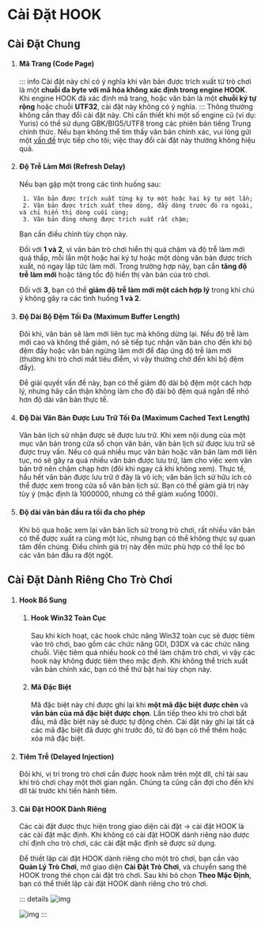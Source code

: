 # Cài Đặt HOOK

## Cài Đặt Chung

1. #### Mã Trang (Code Page)

    ::: info
    Cài đặt này chỉ có ý nghĩa khi văn bản được trích xuất từ trò chơi là một **chuỗi đa byte với mã hóa không xác định trong engine HOOK**. Khi engine HOOK đã xác định mã trang, hoặc văn bản là một **chuỗi ký tự rộng** hoặc chuỗi **UTF32**, cài đặt này không có ý nghĩa.
    :::
    Thông thường không cần thay đổi cài đặt này. Chỉ cần thiết khi một số engine cũ (ví dụ: Yuris) có thể sử dụng GBK/BIG5/UTF8 trong các phiên bản tiếng Trung chính thức. Nếu bạn không thể tìm thấy văn bản chính xác, vui lòng gửi một [vấn đề](https://lunatranslator.org/Resource/game_support) trực tiếp cho tôi; việc thay đổi cài đặt này thường không hiệu quả.

1. #### Độ Trễ Làm Mới (Refresh Delay)

    Nếu bạn gặp một trong các tình huống sau:

        1. Văn bản được trích xuất từng ký tự một hoặc hai ký tự một lần;
        2. Văn bản được trích xuất theo dòng, đẩy dòng trước đó ra ngoài, và chỉ hiển thị dòng cuối cùng;
        3. Văn bản đúng nhưng được trích xuất rất chậm;

    Bạn cần điều chỉnh tùy chọn này.

    Đối với **1 và 2**, vì văn bản trò chơi hiển thị quá chậm và độ trễ làm mới quá thấp, mỗi lần một hoặc hai ký tự hoặc một dòng văn bản được trích xuất, nó ngay lập tức làm mới. Trong trường hợp này, bạn cần **tăng độ trễ làm mới** hoặc tăng tốc độ hiển thị văn bản của trò chơi.

    Đối với **3**, bạn có thể **giảm độ trễ làm mới một cách hợp lý** trong khi chú ý không gây ra các tình huống **1 và 2**.

1. #### Độ Dài Bộ Đệm Tối Đa (Maximum Buffer Length)

    Đôi khi, văn bản sẽ làm mới liên tục mà không dừng lại. Nếu độ trễ làm mới cao và không thể giảm, nó sẽ tiếp tục nhận văn bản cho đến khi bộ đệm đầy hoặc văn bản ngừng làm mới để đáp ứng độ trễ làm mới (thường khi trò chơi mất tiêu điểm, vì vậy thường chờ đến khi bộ đệm đầy).

    Để giải quyết vấn đề này, bạn có thể giảm độ dài bộ đệm một cách hợp lý, nhưng hãy cẩn thận không làm cho độ dài bộ đệm quá ngắn để nhỏ hơn độ dài văn bản thực tế.

1. #### Độ Dài Văn Bản Được Lưu Trữ Tối Đa (Maximum Cached Text Length)

    Văn bản lịch sử nhận được sẽ được lưu trữ. Khi xem nội dung của một mục văn bản trong cửa sổ chọn văn bản, văn bản lịch sử được lưu trữ sẽ được truy vấn. Nếu có quá nhiều mục văn bản hoặc văn bản làm mới liên tục, nó sẽ gây ra quá nhiều văn bản được lưu trữ, làm cho việc xem văn bản trở nên chậm chạp hơn (đôi khi ngay cả khi không xem). Thực tế, hầu hết văn bản được lưu trữ ở đây là vô ích; văn bản lịch sử hữu ích có thể được xem trong cửa sổ văn bản lịch sử. Bạn có thể giảm giá trị này tùy ý (mặc định là 1000000, nhưng có thể giảm xuống 1000).

1. #### Độ dài văn bản đầu ra tối đa cho phép  

   Khi bỏ qua hoặc xem lại văn bản lịch sử trong trò chơi, rất nhiều văn bản có thể được xuất ra cùng một lúc, nhưng bạn có thể không thực sự quan tâm đến chúng. Điều chỉnh giá trị này đến mức phù hợp có thể lọc bỏ các văn bản đầu ra đột ngột.  

## Cài Đặt Dành Riêng Cho Trò Chơi

1. #### Hook Bổ Sung
    1. #### Hook Win32 Toàn Cục
        Sau khi kích hoạt, các hook chức năng Win32 toàn cục sẽ được tiêm vào trò chơi, bao gồm các chức năng GDI, D3DX và các chức năng chuỗi.
        Việc tiêm quá nhiều hook có thể làm chậm trò chơi, vì vậy các hook này không được tiêm theo mặc định.
        Khi không thể trích xuất văn bản chính xác, bạn có thể thử bật hai tùy chọn này.
    1. #### Mã Đặc Biệt
        Mã đặc biệt này chỉ được ghi lại khi **một mã đặc biệt được chèn** và **văn bản của mã đặc biệt được chọn**. Lần tiếp theo khi trò chơi bắt đầu, mã đặc biệt này sẽ được tự động chèn. Cài đặt này ghi lại tất cả các mã đặc biệt đã được ghi trước đó, từ đó bạn có thể thêm hoặc xóa mã đặc biệt.

1. #### Tiêm Trễ (Delayed Injection)
    Đôi khi, vị trí trong trò chơi cần được hook nằm trên một dll, chỉ tải sau khi trò chơi chạy một thời gian ngắn. Chúng ta cũng cần đợi cho đến khi dll tải trước khi tiến hành tiêm.

1. #### Cài Đặt HOOK Dành Riêng
    Các cài đặt được thực hiện trong giao diện cài đặt -> cài đặt HOOK là các cài đặt mặc định. Khi không có cài đặt HOOK dành riêng nào được chỉ định cho trò chơi, các cài đặt mặc định sẽ được sử dụng.
    
    Để thiết lập cài đặt HOOK dành riêng cho một trò chơi, bạn cần vào **Quản Lý Trò Chơi**, mở giao diện **Cài Đặt Trò Chơi**, và chuyển sang thẻ HOOK trong thẻ chọn cài đặt trò chơi. Sau khi bỏ chọn **Theo Mặc Định**, bạn có thể thiết lập cài đặt HOOK dành riêng cho trò chơi.

    ::: details
    ![img](https://image.lunatranslator.org/zh/gamesettings/1.jpg)

    ![img](https://image.lunatranslator.org/zh/gamesettings/2.png)
    :::